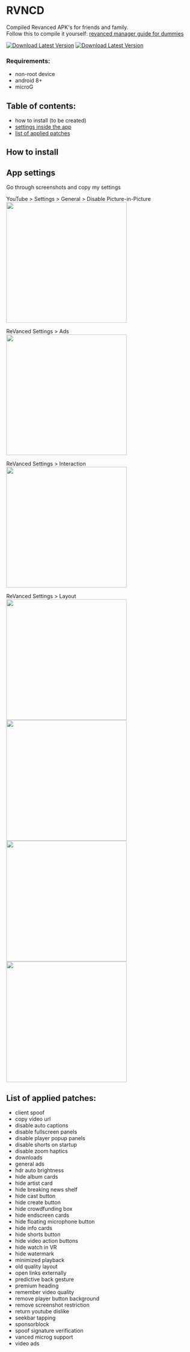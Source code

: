 # RVNCD
Compiled Revanced APK's for friends and family.  
Follow this to compile it yourself: [revanced manager guide for dummies](https://www.reddit.com/r/revancedapp/comments/xlcny9/revanced_manager_guide_for_dummies/)
  
<p align="left">  
<a href="https://github.com/filippvl/rvncd/releases/latest"><img src="https://img.shields.io/badge/rvncd%20download-latest-success" alt="Download Latest Version"/></a>
<a href="https://github.com/TeamVanced/VancedMicroG/releases/latest"><img src="https://img.shields.io/badge/microG-download-important" alt="Download Latest Version"/></a>
</p>  

### Requirements:
- non-root device
- android 8+
- microG  
  
## Table of contents:
- how to install (to be created)
- [settings inside the app](https://github.com/filippvl/rvncd#app-settings)
- [list of applied patches](https://github.com/filippvl/rvncd#list-of-applied-patches)
  
  
## How to install
  
  
## App settings
Go through screenshots and copy my settings

YouTube > Settings > General > Disable Picture-in-Picture  
<img src="https://i.imgur.com/IXo0SI9.jpg" height="320px" />  

ReVanced Settings > Ads  
<img src="https://i.imgur.com/u6OQp3q.jpg" height="320px" />  

ReVanced Settings > Interaction  
<img src="https://i.imgur.com/HyECZT3.jpg" height="320px" />  

ReVanced Settings > Layout   
<img src="https://i.imgur.com/DTZ4x6r.jpg" height="320px" /> <img src="https://i.imgur.com/pdIMBNc.jpg" height="320px" /> <img src="https://i.imgur.com/jCrlUvf.jpg" height="320px" /> <img src="https://i.imgur.com/IgITcNQ.jpg" height="320px" />

## List of applied patches:
- client spoof
- copy video url
- disable auto captions
- disable fullscreen panels
- disable player popup panels
- disable shorts on startup
- disable zoom haptics
- downloads
- general ads
- hdr auto brightness
- hide album cards
- hide artist card
- hide breaking news shelf
- hide cast button
- hide create button
- hide crowdfunding box
- hide endscreen cards
- hide floating microphone button
- hide info cards
- hide shorts button
- hide video action buttons
- hide watch in VR
- hide watermark
- minimized playback
- old quality layout
- open links externally
- predictive back gesture
- premium heading
- remember video quality
- remove player button background
- remove screenshot restriction
- return youtube dislike
- seekbar tapping
- sponsorblock
- spoof signature verification
- vanced microg support
- video ads
